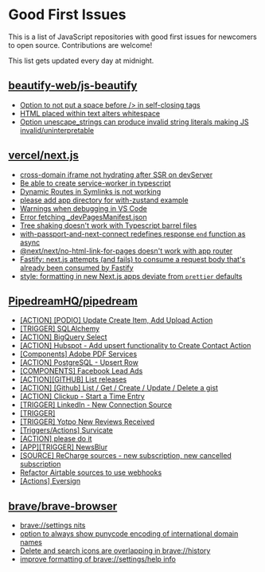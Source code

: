 # Good First Issues

This is a list of JavaScript repositories with good first issues for newcomers to open source. Contributions are welcome!

This list gets updated every day at midnight.

## [beautify-web/js-beautify](https://github.com/beautify-web/js-beautify)

- [Option to not put a space before /> in self-closing tags](https://github.com/beautify-web/js-beautify/issues/654)
- [HTML <!-- comments --> placed within text alters whitespace](https://github.com/beautify-web/js-beautify/issues/1301)
- [Option unescape_strings can produce invalid string literals making JS invalid/uninterpretable](https://github.com/beautify-web/js-beautify/issues/2141)

## [vercel/next.js](https://github.com/vercel/next.js)

- [cross-domain iframe not hydrating after SSR on devServer](https://github.com/vercel/next.js/issues/18028)
- [Be able to create service-worker in typescript](https://github.com/vercel/next.js/issues/33863)
- [Dynamic Routes in Symlinks is not working](https://github.com/vercel/next.js/issues/16660)
- [please add app directory for with-zustand example](https://github.com/vercel/next.js/issues/52858)
- [Warnings when debugging in VS Code](https://github.com/vercel/next.js/issues/24349)
- [Error fetching _devPagesManifest.json](https://github.com/vercel/next.js/issues/17274)
- [Tree shaking doesn't work with Typescript barrel files](https://github.com/vercel/next.js/issues/12557)
- [with-passport-and-next-connect redefines response `end` function as async](https://github.com/vercel/next.js/issues/51628)
- [@next/next/no-html-link-for-pages doesn't work with app router](https://github.com/vercel/next.js/issues/51742)
- [Fastify: next.js attempts (and fails) to consume a request body that's already been consumed by Fastify](https://github.com/vercel/next.js/issues/24894)
- [style: formatting in new Next.js apps deviate from `prettier` defaults](https://github.com/vercel/next.js/issues/54402)

## [PipedreamHQ/pipedream](https://github.com/PipedreamHQ/pipedream)

- [[ACTION] [PODIO] Update Create Item, Add Upload Action](https://github.com/PipedreamHQ/pipedream/issues/8833)
- [[TRIGGER] SQLAlchemy](https://github.com/PipedreamHQ/pipedream/issues/5965)
- [[ACTION] BigQuery Select](https://github.com/PipedreamHQ/pipedream/issues/8802)
- [[ACTION] Hubspot - Add upsert functionality to Create Contact  Action](https://github.com/PipedreamHQ/pipedream/issues/8749)
- [[Components] Adobe PDF Services](https://github.com/PipedreamHQ/pipedream/issues/8619)
- [[ACTION] PostgreSQL - Upsert Row](https://github.com/PipedreamHQ/pipedream/issues/8748)
- [[COMPONENTS] Facebook Lead Ads](https://github.com/PipedreamHQ/pipedream/issues/6907)
- [[ACTION][GITHUB] List releases](https://github.com/PipedreamHQ/pipedream/issues/8600)
- [[ACTION] [Github] List / Get / Create / Update / Delete a gist](https://github.com/PipedreamHQ/pipedream/issues/7987)
- [[ACTION] Clickup - Start a Time Entry](https://github.com/PipedreamHQ/pipedream/issues/8516)
- [[TRIGGER] LinkedIn - New Connection Source](https://github.com/PipedreamHQ/pipedream/issues/6846)
- [[TRIGGER]](https://github.com/PipedreamHQ/pipedream/issues/8468)
- [[TRIGGER] Yotpo New Reviews Received](https://github.com/PipedreamHQ/pipedream/issues/4375)
- [[Triggers/Actions] Survicate](https://github.com/PipedreamHQ/pipedream/issues/6600)
- [[ACTION] please do it](https://github.com/PipedreamHQ/pipedream/issues/8455)
- [[APP][TRIGGER] NewsBlur ](https://github.com/PipedreamHQ/pipedream/issues/8447)
- [[SOURCE] ReCharge sources - new subscription, new cancelled subscription ](https://github.com/PipedreamHQ/pipedream/issues/2801)
- [Refactor Airtable sources to use webhooks](https://github.com/PipedreamHQ/pipedream/issues/5013)
- [[Actions] Eversign](https://github.com/PipedreamHQ/pipedream/issues/4229)

## [brave/brave-browser](https://github.com/brave/brave-browser)

- [brave://settings nits](https://github.com/brave/brave-browser/issues/20002)
- [option to always show punycode encoding of international domain names](https://github.com/brave/brave-browser/issues/17232)
- [Delete and search icons are overlapping in brave://history](https://github.com/brave/brave-browser/issues/32399)
- [improve formatting of brave://settings/help info](https://github.com/brave/brave-browser/issues/2560)

